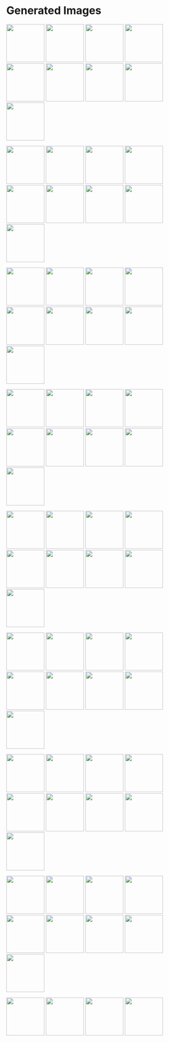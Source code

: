 # Generated Images



<img src="2025_09_09_01.webp" width="100"/> <img src="2025_09_09_02.webp" width="100"/> <img src="2025_09_09_03.webp" width="100"/> <img src="2025_09_09_04.webp" width="100"/> <img src="2025_09_09_05.webp" width="100"/> <img src="2025_09_09_06.webp" width="100"/> <img src="2025_09_09_07.webp" width="100"/> <img src="2025_09_09_08.webp" width="100"/> <img src="2025_09_09_09.webp" width="100"/>

<img src="2025_09_09_10.webp" width="100"/> <img src="2025_09_09_11.webp" width="100"/> <img src="2025_09_09_12.webp" width="100"/> <img src="2025_09_09_13.webp" width="100"/> <img src="2025_09_09_14.webp" width="100"/> <img src="2025_09_09_15.webp" width="100"/> <img src="2025_09_09_16.webp" width="100"/> <img src="2025_09_09_17.webp" width="100"/> <img src="2025_09_09_18.webp" width="100"/>

<img src="2025_09_09_19.webp" width="100"/> <img src="2025_09_09_20.webp" width="100"/> <img src="2025_09_09_21.webp" width="100"/> <img src="2025_09_09_22.webp" width="100"/> <img src="2025_09_09_23.webp" width="100"/> <img src="2025_09_09_24.webp" width="100"/> <img src="2025_09_09_25.webp" width="100"/> <img src="2025_09_09_26.webp" width="100"/> <img src="2025_09_09_27.webp" width="100"/>

<img src="2025_09_09_28.webp" width="100"/> <img src="2025_09_09_29.webp" width="100"/> <img src="2025_09_09_30.webp" width="100"/> <img src="2025_09_09_31.webp" width="100"/> <img src="2025_09_09_32.webp" width="100"/> <img src="2025_09_09_33.webp" width="100"/> <img src="2025_09_09_34.webp" width="100"/> <img src="2025_09_09_35.webp" width="100"/> <img src="2025_09_09_36.webp" width="100"/>

<img src="2025_09_09_37.webp" width="100"/> <img src="2025_09_09_38.webp" width="100"/> <img src="2025_09_09_39.webp" width="100"/> <img src="2025_09_09_40.webp" width="100"/> <img src="2025_09_09_41.webp" width="100"/> <img src="2025_09_09_42.webp" width="100"/> <img src="2025_09_09_43.webp" width="100"/> <img src="2025_09_09_44.webp" width="100"/> <img src="2025_09_09_45.webp" width="100"/>

<img src="2025_09_09_46.webp" width="100"/> <img src="2025_09_09_47.webp" width="100"/> <img src="2025_09_09_48.webp" width="100"/> <img src="2025_09_09_49.webp" width="100"/> <img src="2025_09_09_50.webp" width="100"/> <img src="2025_09_09_51.webp" width="100"/> <img src="2025_09_09_52.webp" width="100"/> <img src="2025_09_09_53.webp" width="100"/> <img src="2025_09_09_54.webp" width="100"/>

<img src="2025_09_09_55.webp" width="100"/> <img src="2025_09_09_56.webp" width="100"/> <img src="2025_09_09_57.webp" width="100"/> <img src="2025_09_09_58.webp" width="100"/> <img src="2025_09_09_59.webp" width="100"/> <img src="2025_09_09_60.webp" width="100"/> <img src="2025_09_09_61.webp" width="100"/> <img src="2025_09_09_62.webp" width="100"/> <img src="2025_09_09_63.webp" width="100"/>

<img src="2025_09_09_64.webp" width="100"/> <img src="2025_09_09_65.webp" width="100"/> <img src="2025_09_09_66.webp" width="100"/> <img src="2025_09_09_67.webp" width="100"/> <img src="2025_09_09_68.webp" width="100"/> <img src="2025_09_09_69.webp" width="100"/> <img src="2025_09_09_70.webp" width="100"/> <img src="2025_09_09_71.webp" width="100"/> <img src="2025_09_09_72.webp" width="100"/>

<img src="2025_09_09_73.webp" width="100"/> <img src="2025_09_09_74.webp" width="100"/> <img src="2025_09_09_75.webp" width="100"/> <img src="2025_09_09_76.webp" width="100"/>
